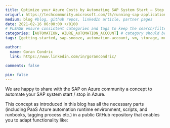 ```yaml
---
title: Optimize your Azure Costs by Automating SAP System Start – Stop
origurl: https://techcommunity.microsoft.com/t5/running-sap-applications-on-the/optimize-your-azure-costs-by-automating-sap-system-start-stop/ba-p/2120675
medium: blog #blog, github repos, linkedIn article, partner pages
date: 2021-02-16 06:00:00 +/0100
# PLEASE ensure consistent categories and tags to keep the search/filtering meaningful!
categories: [AUTOMATION, AZURE_AUTOMATION_ACCOUNT] # category should be a topic and sub-category primary product
tags: [getting-started, sap-snooze, automation-account, vm, storage, monitoring, sizing, cost-optimization, runbooks, tags, powershell]     # TAG names should always be lowercase

author:
  name: Goran Condric
  link: https://www.linkedin.com/in/gorancondric/

comments: false

pin: false
---
```


We are happy to share with the SAP on Azure community a concept to automate your SAP system start / stop in Azure.

This concept as introduced in this blog has all the necessary parts (including PaaS Azure automation runtime environment, scripts, and runbooks, tagging process etc.) in a public GitHub repository that enables you to adapt functionality like:
